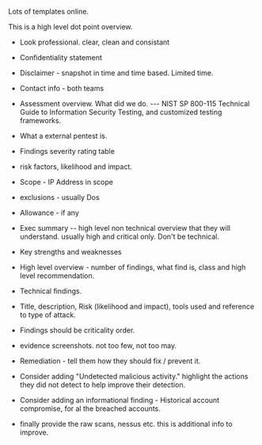 Lots of templates online.

This is a high level dot point overview.

- Look professional. clear, clean and consistant
- Confidentiality statement
- Disclaimer - snapshot in time and time based. Limited time.
- Contact info - both teams
- Assessment overview. What did we do. --- NIST SP 800-115 Technical Guide to Information Security Testing, and customized testing frameworks.
- What a external pentest is.
- Findings severity rating table
- risk factors, likelihood and impact.

- Scope - IP Address in scope
- exclusions - usually Dos
- Allowance - if any

- Exec summary -- high level non technical overview that they will understand. usually high and critical only. Don't be technical.
- Key strengths and weaknesses
- High level overview - number of findings, what find is, class and high level recommendation.

- Technical findings.
- Title, description, Risk (likelihood and impact), tools used and reference to type of attack.
- Findings should be criticality order.
- evidence screenshots. not too few, not too may.
- Remediation  - tell them how they should fix / prevent it.
- Consider adding "Undetected malicious activity." highlight the actions they did not detect to help improve their detection.
- Consider adding an informational finding - Historical account compromise, for al the breached accounts.

- finally provide the raw scans, nessus etc. this is additional info to improve.

